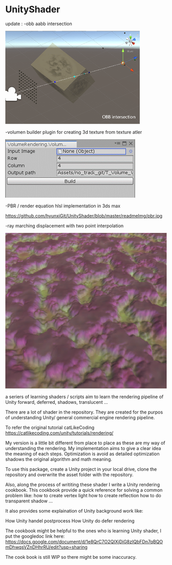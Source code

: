 # UnityShader
update :
-obb aabb intersection

![Image of obb intersection](https://github.com/hyunxiGit/UnityShader/blob/master/readmeImg/obb.gif)

-volumen builder plugin for creating 3d texture from texture atler

![Image volume builder](https://github.com/hyunxiGit/UnityShader/blob/master/readmeImg/volumeassetBuilder.gif)

-PBR / render equation hlsl implementation in 3ds max

https://github.com/hyunxiGit/UnityShader/blob/master/readmeImg/pbr.jpg

-ray marching displacement with two point interpolation

![Image of raymatching](https://github.com/hyunxiGit/UnityShader/blob/master/readmeImg/raymarchingDis.gif)

a seriers of learning shaders / scripts aim to learn the rendering pipeline of Unity
forward, deferred, shadows, translucent ...

There are a lot of shader in the repository. They are created for the purpos of understanding Unity/ general commercial engine rendering pipeline.

To refer the original tutorial
catLikeCoding
https://catlikecoding.com/unity/tutorials/rendering/

My version is a little bit different from place to place as these are my way of understanding the rendering.
My implementation aims to give a clear idea the meaning of each steps. Optimization is avoid as detailed optimization shadows the original algorithm and math meaning.

To use this package,
create a Unity project in your local drive, clone the repository and overwrite the asset folder with the repository.

Also, along the process of writiting these shader I write a Unity rendering cookbook. 
This cookbook provide a quick reference for solving a common problem like:
how to create vertex light
how to create reflection
how to do transparent shadow
...

It also provides some explaination of Unity background work like:

How Unity handel postprocess
How Unity do defer rendering

The cookbook might be helpful to the ones who is learning Unity shader, I put the googledoc link here:
https://docs.google.com/document/d/1e8QrC7O2QIXjDiG8zIQbFDn7qBQOmDhwqsVZnDHhrRU/edit?usp=sharing

The cook book is still WIP so there might be some inaccuracy.


